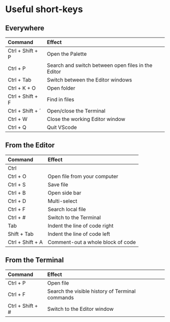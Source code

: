 # Useful short-keys

## Everywhere
| Command | Effect|
| :- | :- |
| Ctrl + Shift + P | Open the Palette |
| Ctrl + P | Search and switch between open files in the Editor |
| Ctrl + Tab | Switch between the Editor windows |
| Ctrl + K + O | Open folder |
| Ctrl + Shift + F | Find in files |
| Ctrl + Shift + ´ | Open/close the Terminal |
| Ctrl + W | Close the working Editor window |
| Ctrl + Q | Quit VScode |



## From the Editor
| Command | Effect |
| :- | :- |
| Ctrl
| Ctrl + O | Open file from your computer |
| Ctrl + S | Save file |
| Ctrl + B | Open side bar |
| Ctrl + D | Multi-select |
| Ctrl + F | Search local file |
| Ctrl + # | Switch to the Terminal |
| Tab | Indent the line of code right |
| Shift + Tab | Indent the line of code left |
| Ctrl + Shift + A | Comment-out a whole block of code |


## From the Terminal
| Command | Effect |
| :- | :- |
| Ctrl + P | Open file |
| Ctrl + F | Search the visible history of Terminal commands |
| Ctrl + Shift + # | Switch to the Editor window |